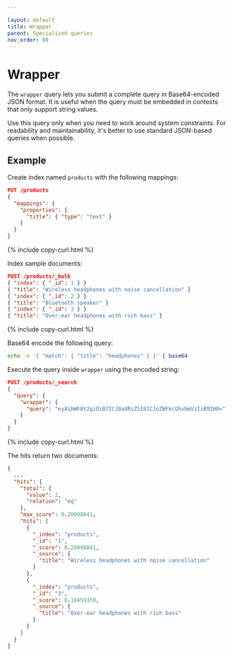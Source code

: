 ```yaml
---

layout: default
title: Wrapper
parent: Specialized queries
nav_order: 80
---
```


# Wrapper

The `wrapper` query lets you submit a complete query in Base64-encoded JSON format. It is useful when the query must be embedded in contexts that only support string values.

Use this query only when you need to work around system constraints. For readability and maintainability, it's better to use standard JSON-based queries when possible.

## Example

Create index named `products` with the following mappings:

```json
PUT /products
{
  "mappings": {
    "properties": {
      "title": { "type": "text" }
    }
  }
}
```
{% include copy-curl.html %}

Index sample documents:

```json
POST /products/_bulk
{ "index": { "_id": 1 } }
{ "title": "Wireless headphones with noise cancellation" }
{ "index": { "_id": 2 } }
{ "title": "Bluetooth speaker" }
{ "index": { "_id": 3 } }
{ "title": "Over-ear headphones with rich bass" }
```
{% include copy-curl.html %}

Base64 encode the following query:

```bash
echo -n '{ "match": { "title": "headphones" } }' | base64
```

Execute the query inside `wrapper` using the encoded string:

```json
POST /products/_search
{
  "query": {
    "wrapper": {
      "query": "eyAibWF0Y2giOiB7ICJ0aXRsZSI6ICJoZWFkcGhvbmVzIiB9IH0="
    }
  }
}
```
{% include copy-curl.html %}

The hits return two documents:

```json
{
  ...
  "hits": {
    "total": {
      "value": 2,
      "relation": "eq"
    },
    "max_score": 0.20098841,
    "hits": [
      {
        "_index": "products",
        "_id": "1",
        "_score": 0.20098841,
        "_source": {
          "title": "Wireless headphones with noise cancellation"
        }
      },
      {
        "_index": "products",
        "_id": "3",
        "_score": 0.18459359,
        "_source": {
          "title": "Over-ear headphones with rich bass"
        }
      }
    ]
  }
}
```
